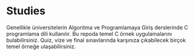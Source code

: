 # Studies

Genellikle üniversitelerin Algoritma ve Programlamaya Giriş derslerinde C programlama dili kullanılır. Bu repoda temel C örnek uygulamalarını bulabilirsiniz. Quiz, vize ve final sınavlarında karşınıza çıkabilecek birçok temel örneğe ulaşabilirsiniz. 
